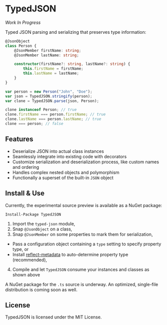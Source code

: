 # TypedJSON

*Work In Progress*

Typed JSON parsing and serializing that preserves type information:

```typescript
@JsonObject
class Person {
    @JsonMember firstName: string;
    @JsonMember lastName: string;

    constructor(firstName?: string, lastName?: string) {
        this.firstName = firstName;
        this.lastName = lastName;
    }
}

var person = new Person("John", "Doe");
var json = TypedJSON.stringify(person);
var clone = TypedJSON.parse(json, Person);

clone instanceof Person; // true
clone.firstName === person.firstName; // true
clone.lastName === person.lastName; // true
clone === person; // false
```

## Features

 - Deserialize JSON into actual class instances
 - Seamlessly integrate into existing code with decorators
 - Customize serialization and deserialization process, like custom names and ordering
 - Handles complex nested objects and polymorphism
 - Functionally a superset of the built-in `JSON` object

## Install & Use

Currently, the experimental source preview is available as a NuGet package:

```none
Install-Package TypedJSON
```

 1. Import the `typed-json` module,
 2. Snap `@JsonObject` on a class,
 3. Snap `@JsonMember` on some properties to mark them for serialization,
   - Pass a configuration object containing a `type` setting to specify property type, or
   - Install [reflect-metadata](https://github.com/rbuckton/ReflectDecorators) to auto-determine property type (recommended),
 4. Compile and let `TypedJSON` consume your instances and classes as shown above

A NuGet package for the `.ts` source is underway. An optimized, single-file distribution is coming soon as well.

## License

TypedJSON is licensed under the MIT License.